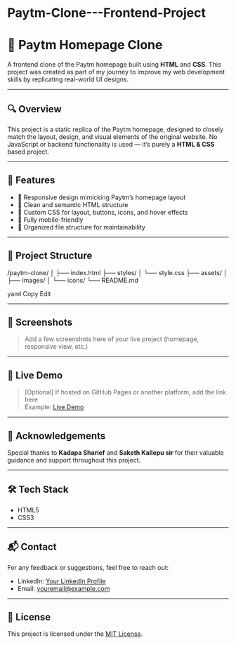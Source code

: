 # Paytm-Clone---Frontend-Project

# 💸 Paytm Homepage Clone

A frontend clone of the Paytm homepage built using **HTML** and **CSS**. This project was created as part of my journey to improve my web development skills by replicating real-world UI designs.

---

## 🔍 Overview

This project is a static replica of the Paytm homepage, designed to closely match the layout, design, and visual elements of the original website. No JavaScript or backend functionality is used — it’s purely a **HTML & CSS** based project.

---

## 🚀 Features

- 🔹 Responsive design mimicking Paytm’s homepage layout
- 🔹 Clean and semantic HTML structure
- 🔹 Custom CSS for layout, buttons, icons, and hover effects
- 🔹 Fully mobile-friendly
- 🔹 Organized file structure for maintainability

---

## 📁 Project Structure

/paytm-clone/ │ ├── index.html ├── styles/ │ └── style.css ├── assets/ │ ├── images/ │ └── icons/ └── README.md

yaml
Copy
Edit

---

## 📸 Screenshots

> Add a few screenshots here of your live project (homepage, responsive view, etc.)

---

## 🔗 Live Demo

> [Optional] If hosted on GitHub Pages or another platform, add the link here  
> Example: [Live Demo](https://yourusername.github.io/paytm-clone)

---

## 🙌 Acknowledgements

Special thanks to **Kadapa Sharief** and **Saketh Kallepu sir** for their valuable guidance and support throughout this project.

---

## 🛠️ Tech Stack

- HTML5
- CSS3

---

## 📬 Contact

For any feedback or suggestions, feel free to reach out:

- LinkedIn: [Your LinkedIn Profile](https://www.linkedin.com/in/yourprofile)
- Email: youremail@example.com

---

## 📄 License

This project is licensed under the [MIT License](LICENSE).
